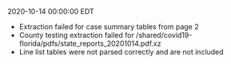 2020-10-14 00:00:00 EDT


- Extraction failed for case summary tables from page 2
- County testing extraction failed for /shared/covid19-florida/pdfs/state_reports_20201014.pdf.xz
- Line list tables were not parsed correctly and are not included
